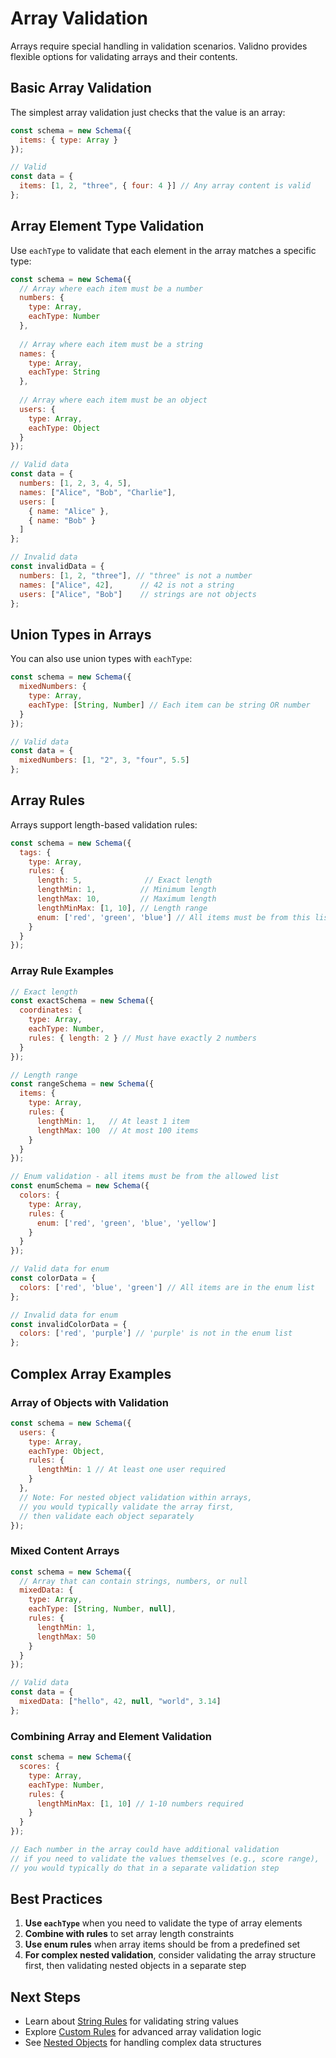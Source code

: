 # Array Validation

Arrays require special handling in validation scenarios. Validno provides flexible options for validating arrays and their contents.

## Basic Array Validation

The simplest array validation just checks that the value is an array:

```javascript
const schema = new Schema({
  items: { type: Array }
});

// Valid
const data = {
  items: [1, 2, "three", { four: 4 }] // Any array content is valid
};
```

## Array Element Type Validation

Use `eachType` to validate that each element in the array matches a specific type:

```javascript
const schema = new Schema({
  // Array where each item must be a number
  numbers: { 
    type: Array, 
    eachType: Number 
  },
  
  // Array where each item must be a string
  names: { 
    type: Array, 
    eachType: String 
  },
  
  // Array where each item must be an object
  users: { 
    type: Array, 
    eachType: Object 
  }
});

// Valid data
const data = {
  numbers: [1, 2, 3, 4, 5],
  names: ["Alice", "Bob", "Charlie"],
  users: [
    { name: "Alice" },
    { name: "Bob" }
  ]
};

// Invalid data
const invalidData = {
  numbers: [1, 2, "three"], // "three" is not a number
  names: ["Alice", 42],      // 42 is not a string
  users: ["Alice", "Bob"]    // strings are not objects
};
```

## Union Types in Arrays

You can also use union types with `eachType`:

```javascript
const schema = new Schema({
  mixedNumbers: {
    type: Array,
    eachType: [String, Number] // Each item can be string OR number
  }
});

// Valid data
const data = {
  mixedNumbers: [1, "2", 3, "four", 5.5]
};
```

## Array Rules

Arrays support length-based validation rules:

```javascript
const schema = new Schema({
  tags: {
    type: Array,
    rules: {
      length: 5,              // Exact length
      lengthMin: 1,          // Minimum length
      lengthMax: 10,         // Maximum length
      lengthMinMax: [1, 10], // Length range
      enum: ['red', 'green', 'blue'] // All items must be from this list
    }
  }
});
```

### Array Rule Examples

```javascript
// Exact length
const exactSchema = new Schema({
  coordinates: {
    type: Array,
    eachType: Number,
    rules: { length: 2 } // Must have exactly 2 numbers
  }
});

// Length range
const rangeSchema = new Schema({
  items: {
    type: Array,
    rules: { 
      lengthMin: 1,   // At least 1 item
      lengthMax: 100  // At most 100 items
    }
  }
});

// Enum validation - all items must be from the allowed list
const enumSchema = new Schema({
  colors: {
    type: Array,
    rules: {
      enum: ['red', 'green', 'blue', 'yellow']
    }
  }
});

// Valid data for enum
const colorData = {
  colors: ['red', 'blue', 'green'] // All items are in the enum list
};

// Invalid data for enum
const invalidColorData = {
  colors: ['red', 'purple'] // 'purple' is not in the enum list
};
```

## Complex Array Examples

### Array of Objects with Validation

```javascript
const schema = new Schema({
  users: {
    type: Array,
    eachType: Object,
    rules: {
      lengthMin: 1 // At least one user required
    }
  },
  // Note: For nested object validation within arrays, 
  // you would typically validate the array first, 
  // then validate each object separately
});
```

### Mixed Content Arrays

```javascript
const schema = new Schema({
  // Array that can contain strings, numbers, or null
  mixedData: {
    type: Array,
    eachType: [String, Number, null],
    rules: {
      lengthMin: 1,
      lengthMax: 50
    }
  }
});

// Valid data
const data = {
  mixedData: ["hello", 42, null, "world", 3.14]
};
```

### Combining Array and Element Validation

```javascript
const schema = new Schema({
  scores: {
    type: Array,
    eachType: Number,
    rules: {
      lengthMinMax: [1, 10] // 1-10 numbers required
    }
  }
});

// Each number in the array could have additional validation
// if you need to validate the values themselves (e.g., score range),
// you would typically do that in a separate validation step
```

## Best Practices

1. **Use `eachType`** when you need to validate the type of array elements
2. **Combine with rules** to set array length constraints
3. **Use enum rules** when array items should be from a predefined set
4. **For complex nested validation**, consider validating the array structure first, then validating nested objects in a separate step

## Next Steps

- Learn about [String Rules](/string-rules) for validating string values
- Explore [Custom Rules](/custom-rules) for advanced array validation logic
- See [Nested Objects](/nested-objects) for handling complex data structures